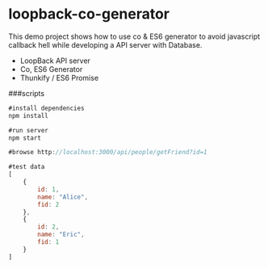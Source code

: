 # loopback-co-generator

This demo project shows how to use co & ES6 generator to avoid javascript callback hell while developing a API server with Database.
<ul>
<li>LoopBack API server</li>
<li>Co, ES6 Generator</li>
<li>Thunkify / ES6 Promise</li>
</ul>

###scripts
```javascript
#install dependencies
npm install

#run server
npm start

#browse http://localhost:3000/api/people/getFriend?id=1

#test data
[
    {
        id: 1,
        name: "Alice",
        fid: 2
    },
    {
        id: 2,
        name: "Eric",
        fid: 1
    }
]
```
